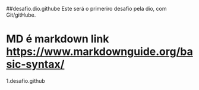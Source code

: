 ##desafio.dio.githube
Este será o primeriro desafio pela dio, com Git/gitHube.
# MD é markdown link https://www.markdownguide.org/basic-syntax/
1.desafio.github
